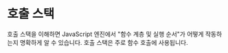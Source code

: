 
# 호출 스택

호출 스택을 이해하면 JavaScript 엔진에서 "함수 계층 및 실행 순서"가 어떻게 작동하는지 명확하게 알 수 있습니다.
호출 스택은 주로 함수 호출에 사용됩니다. 
